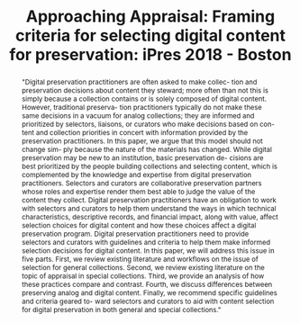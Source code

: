 ---
abstract: '"Digital preservation practitioners are often asked to make collec- tion
  and preservation decisions about content they steward; more often than not this
  is simply because a collection contains or is solely composed of digital content.
  However, traditional preserva- tion practitioners typically do not make these same
  decisions in a vacuum for analog collections; they are informed and prioritized
  by selectors, liaisons, or curators who make decisions based on con- tent and collection
  priorities in concert with information provided by the preservation practitioners.
  In this paper, we argue that this model should not change sim- ply because the nature
  of the materials has changed. While digital preservation may be new to an institution,
  basic preservation de- cisions are best prioritized by the people building collections
  and selecting content, which is complemented by the knowledge and expertise from
  digital preservation practitioners. Selectors and curators are collaborative preservation
  partners whose roles and expertise render them best able to judge the value of the
  content they collect. Digital preservation practitioners have an obligation to work
  with selectors and curators to help them understand the ways in which technical
  characteristics, descriptive records, and financial impact, along with value, affect
  selection choices for digital content and how these choices affect a digital preservation
  program. Digital preservation practitioners need to provide selectors and curators
  with guidelines and criteria to help them make informed selection decisions for
  digital content.

  In this paper, we will address this issue in five parts. First, we review existing
  literature and workflows on the issue of selection for general collections. Second,
  we review existing literature on the topic of appraisal in special collections.
  Third, we provide an analysis of how these practices compare and contrast. Fourth,
  we discuss differences between preserving analog and digital content. Finally, we
  recommend specific guidelines and criteria geared to- ward selectors and curators
  to aid with content selection for digital preservation in both general and special
  collections."'
creators:
- Work, Lauren
- Tallman, Nathan
date: null
document_url: https://services.phaidra.univie.ac.at/api/object/o:923633/download
grand_parent: iPRES
institutions: []
keywords:
- boston
landing_page_url: https://phaidra.univie.ac.at/o:923633
language: eng
layout: publication
license: CC BY 4.0 International
notes_url: null
parent: iPRES 2018
presentation_url: null
size: 200376
source_name: iPRES
title: 'Approaching Appraisal: Framing criteria for selecting digital content for
  preservation: iPres 2018 - Boston'
type: paper
year: 2018
---